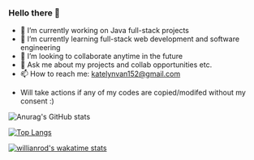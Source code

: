 ### Hello there 🌟

- 🔭 I’m currently working on Java full-stack projects
- 🌱 I’m currently learning full-stack web development and software engineering
- 👯 I’m looking to collaborate anytime in the future
- 💬 Ask me about my projects and collab opportunities etc. 
- 📫 How to reach me: katelynvan152@gmail.com
* Will take actions if any of my codes are copied/modifed without my consent :)


![Anurag's GitHub stats](https://github-readme-stats.vercel.app/api?username=Yma-Van2020&show_icons=true&theme=synthwave)

[![Top Langs](https://github-readme-stats.vercel.app/api/top-langs/?username=Yma-Van2020)](https://github.com/Yma-Van2020/github-readme-stats)

[![willianrod's wakatime stats](https://github-readme-stats.vercel.app/api/wakatime?username=Yma-Van2020)](https://github.com/Yma-Van2020/github-readme-stats)


